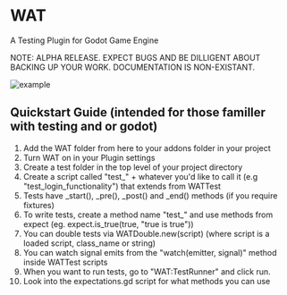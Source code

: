 # WAT

A Testing Plugin for Godot Game Engine

NOTE: ALPHA RELEASE. EXPECT BUGS AND BE DILLIGENT ABOUT BACKING UP YOUR WORK. DOCUMENTATION IS NON-EXISTANT.

![example](https://github.com/CodeDarigan/WAT/blob/master/screenshots/main.png)

## Quickstart Guide (intended for those familler with testing and or godot)

1) Add the WAT folder from here to your addons folder in your project
2) Turn WAT on in your Plugin settings
3) Create a test folder in the top level of your project directory
4) Create a script called "test_" + whatever you'd like to call it (e.g "test_login_functionality") that extends from WATTest
5) Tests have _start(), _pre(), _post() and _end() methods (if you require fixtures)
6) To write tests, create a method name "test_<NAMEHERE>" and use methods from expect (eg. expect.is_true(true, "true is true"))
7) You can double tests via WATDouble.new(script) (where script is a loaded script, class_name or string)
8) You can watch signal emits from the "watch(emitter, signal)" method inside WATTest scripts
9) When you want to run tests, go to "WAT:TestRunner" and click run.
10) Look into the expectations.gd script for what methods you can use

